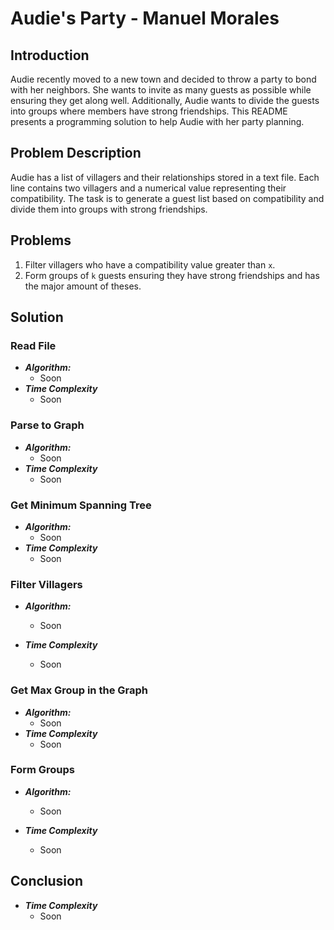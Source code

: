 # Audie's Party - Manuel Morales

## Introduction

Audie recently moved to a new town and decided to throw a party to bond with her neighbors.
She wants to invite as many guests as possible while ensuring they get along well.
Additionally, Audie wants to divide the guests into groups where members have strong friendships.
This README presents a programming solution to help Audie with her party planning.

## Problem Description

Audie has a list of villagers and their relationships stored in a text file.
Each line contains two villagers and a numerical value representing their compatibility.
The task is to generate a guest list based on compatibility and divide them into groups with strong
friendships.

## Problems

1. Filter villagers who have a compatibility value greater than `x`.
2. Form groups of `k` guests ensuring they have strong friendships and has the major amount of
   theses.

## Solution

### Read File

- ***Algorithm:***
    - Soon
- ***Time Complexity***
    - Soon

### Parse to Graph

- ***Algorithm:***
    - Soon
- ***Time Complexity***
    - Soon

### Get Minimum Spanning Tree

- ***Algorithm:***
    - Soon
- ***Time Complexity***
    - Soon

### Filter Villagers

- ***Algorithm:***
    - Soon

- ***Time Complexity***
    - Soon

### Get Max Group in the Graph

- ***Algorithm:***
    - Soon
- ***Time Complexity***
    - Soon

### Form Groups

- ***Algorithm:***
    - Soon

- ***Time Complexity***
    - Soon

## Conclusion

- ***Time Complexity***
    - Soon
